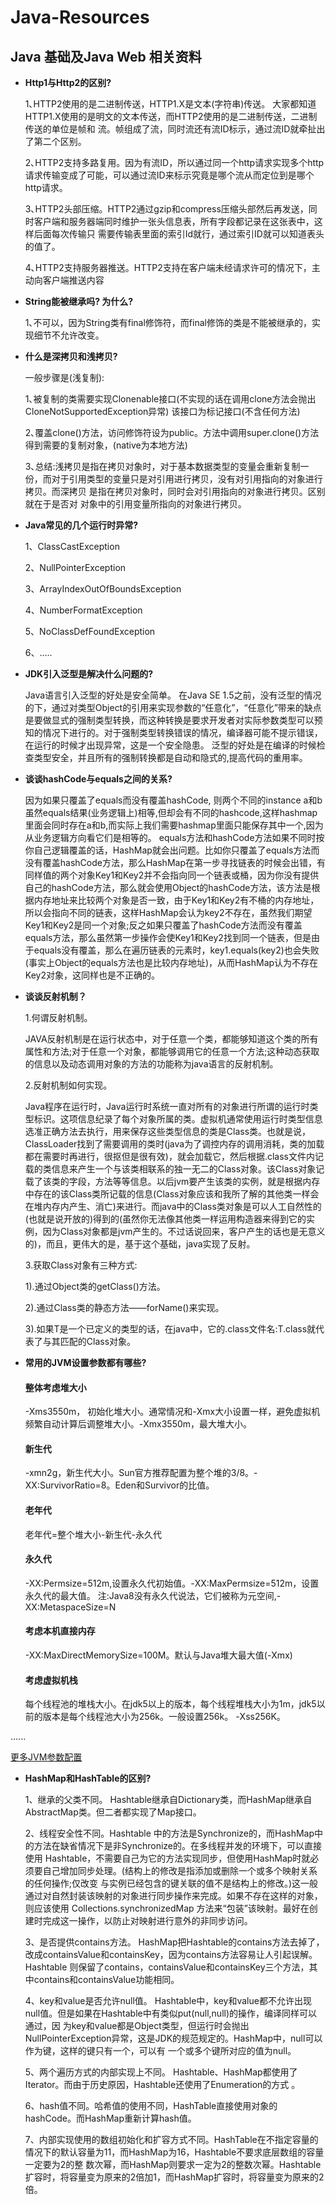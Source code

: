 # Java-Resources
## Java 基础及Java Web 相关资料

*  __Http1与Http2的区别?__

   1､HTTP2使用的是二进制传送，HTTP1.X是文本(字符串)传送。 大家都知道HTTP1.X使用的是明文的文本传送，而HTTP2使用的是二进制传送，二进制传送的单位是帧和      流。帧组成了流，同时流还有流ID标示，通过流ID就牵扯出了第二个区别。

   2､HTTP2支持多路复用。因为有流ID，所以通过同一个http请求实现多个http请求传输变成了可能，可以通过流ID来标示究竟是哪个流从而定位到是哪个http请求。

   3､HTTP2头部压缩。HTTP2通过gzip和compress压缩头部然后再发送，同时客户端和服务器端同时维护一张头信息表，所有字段都记录在这张表中，这样后面每次传输只      需要传输表里面的索引Id就行，通过索引ID就可以知道表头的值了。

   4､HTTP2支持服务器推送。HTTP2支持在客户端未经请求许可的情况下，主动向客户端推送内容
   
  * __String能被继承吗?  为什么?__
  
    1､不可以，因为String类有final修饰符，而final修饰的类是不能被继承的，实现细节不允许改变。
    
  * __什么是深拷贝和浅拷贝?__
    
    一般步骤是(浅复制):

    1､被复制的类需要实现Clonenable接口(不实现的话在调用clone方法会抛出CloneNotSupportedException异常) 该接口为标记接口(不含任何方法)

    2､覆盖clone()方法，访问修饰符设为public。方法中调用super.clone()方法得到需要的复制对象，(native为本地方法)

    3､总结:浅拷贝是指在拷贝对象时，对于基本数据类型的变量会重新复制一份，而对于引用类型的变量只是对引用进行拷贝，没有对引用指向的对象进行拷贝。而深拷贝       是指在拷贝对象时，同时会对引用指向的对象进行拷贝。区别就在于是否对 对象中的引用变量所指向的对象进行拷贝。
    
 * __Java常见的几个运行时异常?__
 
   1、ClassCastException

   2、NullPointerException

   3、ArrayIndexOutOfBoundsException

   4、NumberFormatException

   5、NoClassDefFoundException

   6、.....
* __JDK引入泛型是解决什么问题的?__

   Java语言引入泛型的好处是安全简单。 在Java SE 1.5之前，没有泛型的情况的下，通过对类型Object的引用来实现参数的“任意化”，“任意化”带来的缺点是要做显式的强制类型转换，而这种转换是要求开发者对实际参数类型可以预知的情况下进行的。对于强制类型转换错误的情况，编译器可能不提示错误，在运行的时候才出现异常，这是一个安全隐患。 泛型的好处是在编译的时候检查类型安全，并且所有的强制转换都是自动和隐式的,提高代码的重用率。

* __谈谈hashCode与equals之间的关系?__

   因为如果只覆盖了equals而没有覆盖hashCode, 则两个不同的instance a和b虽然equals结果(业务逻辑上)相等,但却会有不同的hashcode,这样hashmap里面会同时存在a和b,而实际上我们需要hashmap里面只能保存其中一个,因为从业务逻辑方向看它们是相等的。 equals方法和hashCode方法如果不同时按你自己逻辑覆盖的话，HashMap就会出问题。比如你只覆盖了equals方法而没有覆盖hashCode方法，那么HashMap在第一步寻找链表的时候会出错，有同样值的两个对象Key1和Key2并不会指向同一个链表或桶，因为你没有提供自己的hashCode方法，那么就会使用Object的hashCode方法，该方法是根据内存地址来比较两个对象是否一致，由于Key1和Key2有不桶的内存地址，所以会指向不同的链表，这样HashMap会认为key2不存在，虽然我们期望Key1和Key2是同一个对象;反之如果只覆盖了hashCode方法而没有覆盖equals方法，那么虽然第一步操作会使Key1和Key2找到同一个链表，但是由于equals没有覆盖，那么在遍历链表的元素时，key1.equals(key2)也会失败(事实上Object的equals方法也是比较内存地址)，从而HashMap认为不存在Key2对象，这同样也是不正确的。
   
* __谈谈反射机制？__

   1.何谓反射机制。

   JAVA反射机制是在运行状态中，对于任意一个类，都能够知道这个类的所有属性和方法;对于任意一个对象，都能够调用它的任意一个方法;这种动态获取的信息以及动态调用对象的方法的功能称为java语言的反射机制。

   2.反射机制如何实现。

   Java程序在运行时，Java运行时系统一直对所有的对象进行所谓的运行时类型标识。这项信息纪录了每个对象所属的类。虚拟机通常使用运行时类型信息选准正确方法去执行，用来保存这些类型信息的类是Class类。也就是说，ClassLoader找到了需要调用的类时(java为了调控内存的调用消耗，类的加载都在需要时再进行，很抠但是很有效)，就会加载它，然后根据.class文件内记载的类信息来产生一个与该类相联系的独一无二的Class对象。该Class对象记载了该类的字段，方法等等信息。以后jvm要产生该类的实例，就是根据内存中存在的该Class类所记载的信息(Class对象应该和我所了解的其他类一样会在堆内存内产生、消亡)来进行。而java中的Class类对象是可以人工自然性的(也就是说开放的)得到的(虽然你无法像其他类一样运用构造器来得到它的实例，因为Class对象都是jvm产生的。不过话说回来，客户产生的话也是无意义的)，而且，更伟大的是，基于这个基础，java实现了反射。

  3.获取Class对象有三种方式:

  1).通过Object类的getClass()方法。

  2).通过Class类的静态方法——forName()来实现。

  3).如果T是一个已定义的类型的话，在java中，它的.class文件名:T.class就代表了与其匹配的Class对象。
  
*  __常用的JVM设置参数都有哪些?__

    #### 整体考虑堆大小
    -Xms3550m， 初始化堆大小。通常情况和-Xmx大小设置一样，避免虚拟机频繁自动计算后调整堆大小。-Xmx3550m，最大堆大小。
   
   #### 新生代
   -xmn2g，新生代大小。Sun官方推荐配置为整个堆的3/8。-XX:SurvivorRatio=8。Eden和Survivor的比值。

   #### 老年代
   老年代=整个堆大小-新生代-永久代

   #### 永久代
   -XX:Permsize=512m,设置永久代初始值。-XX:MaxPermsize=512m，设置永久代的最大值。
   注:Java8没有永久代说法，它们被称为元空间,-XX:MetaspaceSize=N

   #### 考虑本机直接内存
   -XX:MaxDirectMemorySize=100M。默认与Java堆大最大值(-Xmx)

   #### 考虑虚拟机栈
   每个线程池的堆栈大小。在jdk5以上的版本，每个线程堆栈大小为1m，jdk5以前的版本是每个线程池大小为256k。一般设置256k。 -Xss256K。

......

 [更多JVM参数配置](https://www.cnblogs.com/edwardlauxh/archive/2010/04/25/1918603.html)
 
* __HashMap和HashTable的区别?__

   1、继承的父类不同。 Hashtable继承自Dictionary类，而HashMap继承自AbstractMap类。但二者都实现了Map接口。

   2、线程安全性不同。Hashtable 中的方法是Synchronize的，而HashMap中的方法在缺省情况下是非Synchronize的。在多线程并发的环境下，可以直接使用               Hashtable，不需要自己为它的方法实现同步，但使用HashMap时就必须要自己增加同步处理。(结构上的修改是指添加或删除一个或多个映射关系的任何操作;仅改变       与实例已经包含的键关联的值不是结构上的修改。)这一般通过对自然封装该映射的对象进行同步操作来完成。如果不存在这样的对象，则应该使用                     Collections.synchronizedMap 方法来“包装”该映射。最好在创建时完成这一操作，以防止对映射进行意外的非同步访问。

   3、是否提供contains方法。 HashMap把Hashtable的contains方法去掉了，改成containsValue和containsKey，因为contains方法容易让人引起误解。Hashtable       则保留了contains，containsValue和containsKey三个方法，其中contains和containsValue功能相同。
   
   4、key和value是否允许null值。 Hashtable中，key和value都不允许出现null值。但是如果在Hashtable中有类似put(null,null)的操作，编译同样可以通过，因       为key和value都是Object类型，但运行时会抛出NullPointerException异常，这是JDK的规范规定的。HashMap中，null可以作为键，这样的键只有一个，可以有       一个或多个键所对应的值为null。

   5、两个遍历方式的内部实现上不同。 Hashtable、HashMap都使用了 Iterator。而由于历史原因，Hashtable还使用了Enumeration的方式 。

   6、hash值不同。哈希值的使用不同，HashTable直接使用对象的hashCode。而HashMap重新计算hash值。

   7、内部实现使用的数组初始化和扩容方式不同。HashTable在不指定容量的情况下的默认容量为11，而HashMap为16，Hashtable不要求底层数组的容量一定要为2的整       数次幂，而HashMap则要求一定为2的整数次幂。Hashtable扩容时，将容量变为原来的2倍加1，而HashMap扩容时，将容量变为原来的2倍。

